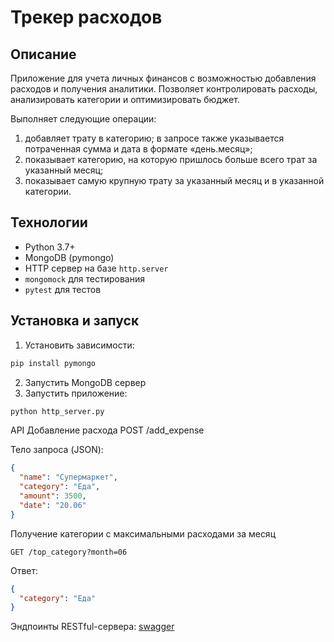 # Трекер расходов

## Описание
Приложение для учета личных финансов с возможностью добавления расходов и получения аналитики. Позволяет контролировать расходы, анализировать категории и оптимизировать бюджет.

Выполняет следующие операции:
1) добавляет трату в категорию; в запросе также указывается потраченная сумма и дата в формате «день.месяц»;
2) показывает категорию, на которую пришлось больше всего трат за указанный месяц;
3) показывает самую крупную трату за указанный месяц и в указанной категории.

## Технологии
- Python 3.7+
- MongoDB (pymongo)
- HTTP сервер на базе `http.server`
- `mongomock` для тестирования
- `pytest` для тестов

## Установка и запуск

1. Установить зависимости:
```bash
pip install pymongo
```
2. Запустить MongoDB сервер
3. Запустить приложение:
```bash
python http_server.py
```

API
Добавление расхода
POST /add_expense

Тело запроса (JSON):
```json
{
  "name": "Супермаркет",
  "category": "Еда",
  "amount": 3500,
  "date": "20.06"
}
```
Получение категории с максимальными расходами за месяц
```
GET /top_category?month=06
```
Ответ:
```json
{
  "category": "Еда"
}
```

Эндпоинты RESTful-сервера: [swagger](https://poleexpr.github.io/SwaggerExpenseTracker/)
